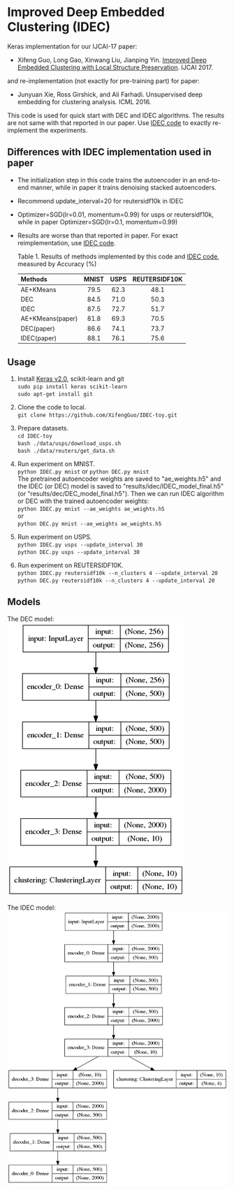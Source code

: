 # Improved Deep Embedded Clustering (IDEC)

Keras implementation for our IJCAI-17 paper:

* Xifeng Guo, Long Gao, Xinwang Liu, Jianping Yin. 
[Improved Deep Embedded Clustering with Local Structure Preservation](https://xifengguo.github.io/papers/IJCAI17-IDEC.pdf). IJCAI 2017.

and re-implementation (not exactly for pre-training part) for paper:

* Junyuan Xie, Ross Girshick, and Ali Farhadi. Unsupervised deep embedding for clustering analysis. ICML 2016.

This code is used for quick start with DEC and IDEC algorithms. The results are not same with that reported in our paper. Use [IDEC code](https://github.com/XifengGuo/IDEC) to exactly re-implement the experiments.
   

## Differences with IDEC implementation used in paper
* The initialization step in this code trains the autoencoder in an end-to-end manner, while in paper it trains denoising stacked autoencoders.
* Recommend update_interval=20 for reutersidf10k in IDEC
* Optimizer=SGD(lr=0.01, momentum=0.99) for usps or reutersidf10k, while in paper Optimizer=SGD(lr=0.1, momentum=0.99)
* Results are worse than that reported in paper. For exact reimplementation, use [IDEC code](https://github.com/XifengGuo/IDEC).

    Table 1. Results of methods implemented by this code and [IDEC code](https://github.com/XifengGuo/IDEC), measured by Accuracy (%)
    
    Methods     |     MNIST   |   USPS   |   REUTERSIDF10K
    :-----------|:-----------:|:--------:|:--------------:
    AE+KMeans   |  79.5       |  62.3    |  48.1
    DEC         |  84.5       |  71.0    |  50.3
    IDEC        |  87.5       |  72.7    |  51.7
    AE+KMeans(paper)| 81.8    |  69.3    |  70.5
    DEC(paper)  |  86.6       |  74.1    |  73.7
    IDEC(paper) |  88.1       |  76.1    |  75.6


## Usage
1. Install [Keras v2.0](https://github.com/fchollet/keras), scikit-learn and git   
`sudo pip install keras scikit-learn`   
`sudo apt-get install git`
2. Clone the code to local.   
`git clone https://github.com/XifengGuo/IDEC-toy.git`
3. Prepare datasets.    
`cd IDEC-toy`   
`bash ./data/usps/download_usps.sh`   
`bash ./data/reuters/get_data.sh`
    
4. Run experiment on MNIST.   
`python IDEC.py mnist` or `python DEC.py mnist`   
The pretrained autoencoder weights are saved to "ae_weights.h5" and the IDEC (or DEC) model is saved to "results/idec/IDEC_model_final.h5" (or "results/dec/DEC_model_final.h5").
Then we can run IDEC algorithm or DEC with the trained autoencoder weights:   
`python IDEC.py mnist --ae_weights ae_weights.h5`   
or   
`python DEC.py mnist --ae_weights ae_weights.h5`

5. Run experiment on USPS.   
`python IDEC.py usps --update_interval 30`   
`python DEC.py usps --update_interval 30`

6. Run experiment on REUTERSIDF10K.   
`python IDEC.py reutersidf10k --n_clusters 4 --update_interval 20`   
`python DEC.py reutersidf10k --n_clusters 4 --update_interval 20`


## Models
The DEC model:    
![sd](./dec_model.png "DEC model")

The IDEC model:    
![](./idec_model.png 'IDEC model')